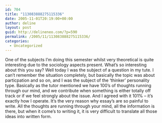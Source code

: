 ```yaml
---
id: 704
title: "113083888275115336"
date: 2005-11-01T20:19:00+00:00
author: deline
layout: post
guid: http://delineneo.com/?p=590
permalink: /2005/11/113083888275115336/
categories:
  - Uncategorized
---
```

One of the subjects I&#8217;m doing this semester whilst very theoretical is quite interesting due to the sociology aspects present. What&#8217;s so interesting about this you say? Well today I was the subject of a question in my tute. I can&#8217;t remember the situation completely, but basically the topic was about particpation and so on, and I was the subject of the &#8216;thinker&#8217; personality type. Basically as the tutor mentioned we have 100&#8217;s of thoughts running through our mind, and we contribute when something is either totally off track or if we feel strongly about the issue. And I agreed with it 101% &#8211; it&#8217;s exactly how I operate. It&#8217;s the very reason why essay&#8217;s are so painful to write. All the thoughts are running through your mind, all the information is there, but when it come&#8217;s to writing it, it is very difficult to translate all those ideas into written form.